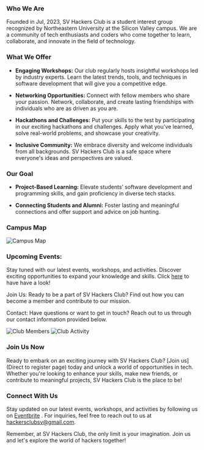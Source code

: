 
### Who We Are
Founded in Jul, 2023, SV Hackers Club is a student interest group recognized by Northeastern University at the Silicon Valley campus. We are a community of tech enthusiasts and coders who come together to learn, collaborate, and innovate in the field of technology.
### What We Offer

- **Engaging Workshops:** Our club regularly hosts insightful workshops led by industry experts. Learn the latest trends, tools, and techniques in software development that will give you a competitive edge.

- **Networking Opportunities:** Connect with fellow members who share your passion. Network, collaborate, and create lasting friendships with individuals who are as driven as you are.

- **Hackathons and Challenges:** Put your skills to the test by participating in our exciting hackathons and challenges. Apply what you've learned, solve real-world problems, and showcase your creativity.

- **Inclusive Community:** We embrace diversity and welcome individuals from all backgrounds. SV Hackers Club is a safe space where everyone's ideas and perspectives are valued.


### Our Goal

- **Project-Based Learning:** Elevate students’ software development and programming skills, and gain proficiency in diverse tech stacks.

- **Connecting Students and Alumni:** Foster lasting and meaningful connections and offer support and advice on job hunting.

### Campus Map
![Campus Map](https://siliconvalley.northeastern.edu/wp-content/uploads/2022/07/sanjose-map-01.png)

### Upcoming Events: 

Stay tuned with our latest events, workshops, and activities. Discover exciting opportunities to expand your knowledge and skills. Click [here](https://www.eventbrite.com/o/silicon-valley-hackers-club-71377518443) to have have a look!

Join Us: Ready to be a part of SV Hackers Club? Find out how you can become a member and contribute to our mission.

Contact: Have questions or want to get in touch? Reach out to us through our contact information provided below.

![Club Members](https://media.licdn.com/dms/image/D5622AQH8dbg94OpWRA/feedshare-shrink_2048_1536/0/1689001164591?e=1697068800&v=beta&t=som0sjWQiqUb0ynOjtvxuvYB9yX6ToAHkNRACg4L4cI)
![Club Activity](https://media.licdn.com/dms/image/D5622AQHiV5OymOQR_w/feedshare-shrink_2048_1536/0/1689001164648?e=1697068800&v=beta&t=Gy9MhcfTk5QKgukGe_GxXXRUfOhGC3faZypXhJ4w-QY)



### Join Us Now

Ready to embark on an exciting journey with SV Hackers Club? [Join us](Direct to register page) today and unlock a world of opportunities in tech. Whether you're looking to enhance your skills, make new friends, or contribute to meaningful projects, SV Hackers Club is the place to be!

### Connect With Us

Stay updated on our latest events, workshops, and activities by following us on [Eventbrite](https://www.eventbrite.com/o/silicon-valley-hackers-club-71377518443) . For inquiries, feel free to reach out to us at hackersclubsv@gmail.com.

Remember, at SV Hackers Club, the only limit is your imagination. Join us and let's explore the world of hackers together!
